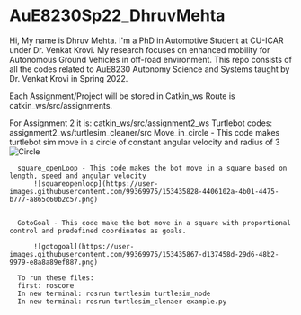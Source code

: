 # AuE8230Sp22_DhruvMehta
Hi, My name is Dhruv Mehta. I'm a PhD in Automotive Student at CU-ICAR under Dr. Venkat Krovi. My research focuses on enhanced mobility for Autonomous Ground Vehicles in off-road environment.
This repo consists of all the codes related to AuE8230 Autonomy Science and Systems taught by Dr. Venkat Krovi in Spring 2022.

Each Assignment/Project will be stored in Catkin_ws
Route is catkin_ws/src/assignments.

  For Assignment 2 it is:
    catkin_ws/src/assignment2_ws
    Turtlebot codes:
      assignment2_ws/turtlesim_cleaner/src
      Move_in_circle - This code makes turtlebot sim move in a circle of constant angular velocity and radius of 3
              ![Circle](https://user-images.githubusercontent.com/99369975/153435762-09e621ff-d08c-4a06-9903-e59243d00d6b.png)

              
      square_openLoop - This code makes the bot move in a square based on length, speed and angular velocity  
          ![squareopenloop](https://user-images.githubusercontent.com/99369975/153435828-4406102a-4b01-4475-b777-a865c60b2c57.png)

          
      GotoGoal - This code make the bot move in a square with proportional control and predefined coordinates as goals.
          
          ![gotogoal](https://user-images.githubusercontent.com/99369975/153435867-d137458d-29d6-48b2-9979-e8a8a89ef887.png)

      To run these files:
      first: roscore
      In new terminal: rosrun turtlesim turtlesim_node
      In new terminal: rosrun turtlesim_clenaer example.py

